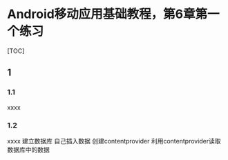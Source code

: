 
# Android移动应用基础教程，第6章第一个练习
[TOC]
## 1
### 1.1
xxxx
### 1.2
xxxx
建立数据库
自己插入数据
创建contentprovider
利用contentprovider读取数据库中的数据